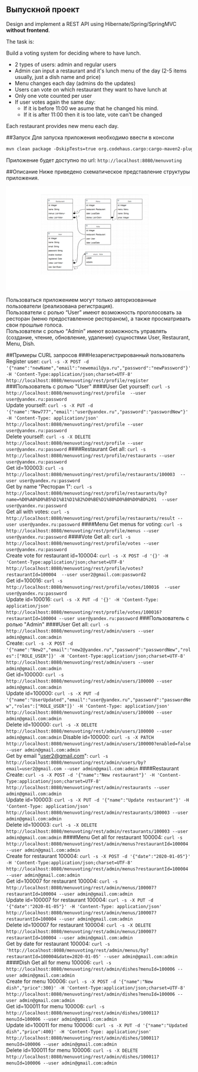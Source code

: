 ## Выпускной проект
Design and implement a REST API using Hibernate/Spring/SpringMVC **without frontend**.

The task is:

Build a voting system for deciding where to have lunch.

 * 2 types of users: admin and regular users
 * Admin can input a restaurant and it's lunch menu of the day (2-5 items usually, just a dish name and price)
 * Menu changes each day (admins do the updates)
 * Users can vote on which restaurant they want to have lunch at
 * Only one vote counted per user
 * If user votes again the same day:
    - If it is before 11:00 we asume that he changed his mind.
    - If it is after 11:00 then it is too late, vote can't be changed

Each restaurant provides new menu each day.

##Запуск
Для запуска приложения необходимо ввести в консоли 
```html
mvn clean package -DskipTests=true org.codehaus.cargo:cargo-maven2-plugin:1.7.7:run
```
Приложение будет доступно по url: `http://localhost:8080/menuvoting`

##Описание
Ниже приведено схематическое представление структуры приложения.

![Image alt](simpleDiagram.png)

Пользоваться приложением могут только авторизованные пользователи (реализована регистрация).    
Пользователи с ролью “User” имеют возможность проголосовать за ресторан (меню предоставленное рестораном), а также просматривать свои прошлые голоса.     
Пользователи с ролью “Admin” имеют возможность управлять (создание, чтение, обновление, удаление) сущностями User, Restaurant, Menu, Dish.  

##Примеры CURL запросов
###Незарегистрированный пользователь
Register user: `curl -s -X POST -d '{"name":"newName","email":"newemail@ya.ru","password":"newPassword"}' -H 'Content-Type:application/json;charset=UTF-8' http://localhost:8080/menuvoting/rest/profile/register`
###Пользователь с ролью "User"
####User
Get yourself: `curl -s http://localhost:8080/menuvoting/rest/profile  --user user@yandex.ru:password`    
Update yourself: `curl -s -X PUT -d '{"name":"New777","email":"user@yandex.ru","password":"passwordNew"}' -H 'Content-Type: application/json' http://localhost:8080/menuvoting/rest/profile --user user@yandex.ru:password`  
Delete yourself: `curl -s -X DELETE http://localhost:8080/menuvoting/rest/profile --user user@yandex.ru:password`
####Restaurant
Get all: `curl -s http://localhost:8080/menuvoting/rest/profile/restaurants --user user@yandex.ru:password`     
Get id=100003: `curl -s http://localhost:8080/menuvoting/rest/profile/restaurants/100003  --user user@yandex.ru:password`   
Get by name "Ресторан 1": `curl -s http://localhost:8080/menuvoting/rest/profile/restaurants/by?name=%D0%A0%D0%B5%D1%81%D1%82%D0%BE%D1%80%D0%B0%D0%BD%201  --user user@yandex.ru:password`   
Get all with votes: `curl -s http://localhost:8080/menuvoting/rest/profile/restaurants/result --user user@yandex.ru:password`
####Menu
Get menus for voting: `curl -s http://localhost:8080/menuvoting/rest/profile/menus --user user@yandex.ru:password`
####Vote
Get all: `curl -s http://localhost:8080/menuvoting/rest/profile/votes --user user@yandex.ru:password`     
Create vote for restaurant id=100004: `curl -s -X POST -d '{}' -H 'Content-Type:application/json;charset=UTF-8' http://localhost:8080/menuvoting/rest/profile/votes?restaurantId=100004  --user user2@gmail.com:password2`      
Get id=100016: `curl -s http://localhost:8080/menuvoting/rest/profile/votes/100016  --user user@yandex.ru:password`   
Update id=100016: `curl -s -X PUT -d '{}' -H 'Content-Type: application/json' http://localhost:8080/menuvoting/rest/profile/votes/100016?restaurantId=100004 --user user@yandex.ru:password`
###Пользователь с ролью "Admin"
####User
Get all: `curl -s http://localhost:8080/menuvoting/rest/admin/users --user admin@gmail.com:admin`     
Create: `curl -s -X POST -d '{"name":"New2","email":"new2@yandex.ru","password":"passwordNew","roles":["ROLE_USER"]}' -H 'Content-Type:application/json;charset=UTF-8' http://localhost:8080/menuvoting/rest/admin/users --user admin@gmail.com:admin`     
Get id=100000: `curl -s http://localhost:8080/menuvoting/rest/admin/users/100000 --user admin@gmail.com:admin`    
Update id=100000: `curl -s -X PUT -d '{"name":"UserUpdated","email":"user@yandex.ru","password":"passwordNew","roles":["ROLE_USER"]}' -H 'Content-Type: application/json' http://localhost:8080/menuvoting/rest/admin/users/100000 --user admin@gmail.com:admin`  
Delete id=100000: `curl -s -X DELETE http://localhost:8080/menuvoting/rest/admin/users/100000 --user admin@gmail.com:admin` 
Disable id=100000: `curl -s -X PATCH http://localhost:8080/menuvoting/rest/admin/users/100000?enabled=false --user admin@gmail.com:admin`     
Get by email "user2@gmail.com": `curl -s http://localhost:8080/menuvoting/rest/admin/users/by?email=user2@gmail.com --user admin@gmail.com:admin`
####Restaurant
Create: `curl -s -X POST -d '{"name":"New restaurant"}' -H 'Content-Type:application/json;charset=UTF-8' http://localhost:8080/menuvoting/rest/admin/restaurants --user admin@gmail.com:admin`  
Update id=100003: `curl -s -X PUT -d '{"name":"Update restaurant"}' -H 'Content-Type: application/json' http://localhost:8080/menuvoting/rest/admin/restaurants/100003 --user admin@gmail.com:admin`    
Delete id=100003: `curl -s -X DELETE http://localhost:8080/menuvoting/rest/admin/restaurants/100003 --user admin@gmail.com:admin` 
####Menu
Get all for restaurant 100004: `curl -s http://localhost:8080/menuvoting/rest/admin/menus?restaurantId=100004 --user admin@gmail.com:admin`     
Create for restaurant 100004: `curl -s -X POST -d '{"date":"2020-01-05"}' -H 'Content-Type:application/json;charset=UTF-8' http://localhost:8080/menuvoting/rest/admin/menus?restaurantId=100004 --user admin@gmail.com:admin`     
Get id=100007 for restaurant 100004: `curl -s http://localhost:8080/menuvoting/rest/admin/menus/100007?restaurantId=100004 --user admin@gmail.com:admin`     
Update id=100007 for restaurant 100004: `curl -s -X PUT -d '{"date":"2020-01-05"}' -H 'Content-Type: application/json' http://localhost:8080/menuvoting/rest/admin/menus/100007?restaurantId=100004 --user admin@gmail.com:admin`    
Delete id=100007 for restaurant 100004: `curl -s -X DELETE http://localhost:8080/menuvoting/rest/admin/menus/100007?restaurantId=100004 --user admin@gmail.com:admin`    
Get by date for restaurant 100004: `curl -s 'http://localhost:8080/menuvoting/rest/admin/menus/by?restaurantId=100004&date=2020-01-05' --user admin@gmail.com:admin`     
####Dish
Get all for menu 100006: `curl -s http://localhost:8080/menuvoting/rest/admin/dishes?menuId=100006 --user admin@gmail.com:admin`     
Create for menu 100006: `curl -s -X POST -d '{"name":"New dish","price":300}' -H 'Content-Type:application/json;charset=UTF-8' http://localhost:8080/menuvoting/rest/admin/dishes?menuId=100006 --user admin@gmail.com:admin`     
Get id=100011 for menu 100006: `curl -s http://localhost:8080/menuvoting/rest/admin/dishes/100011?menuId=100006 --user admin@gmail.com:admin`     
Update id=100011 for menu 100006: `curl -s -X PUT -d '{"name":"Updated dish","price":400}' -H 'Content-Type: application/json' http://localhost:8080/menuvoting/rest/admin/dishes/100011?menuId=100006 --user admin@gmail.com:admin`    
Delete id=100011 for menu 100006: `curl -s -X DELETE http://localhost:8080/menuvoting/rest/admin/dishes/100011?menuId=100006 --user admin@gmail.com:admin`    
